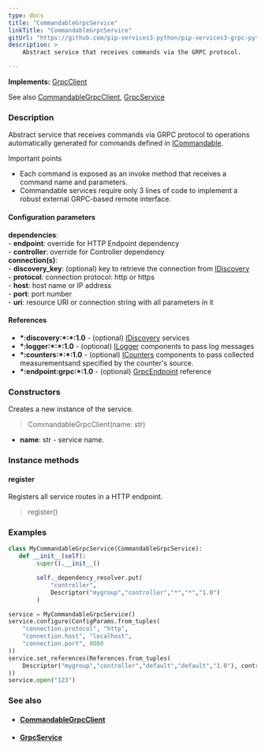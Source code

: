 ```yaml
---
type: docs
title: "CommandableGrpcService"
linkTitle: "CommandableGrpcService"
gitUrl: "https://github.com/pip-services3-python/pip-services3-grpc-python"
description: > 
    Abstract service that receives commands via the GRPC protocol.

---
```


**Implements:** [GrpcClient](../grpc_client)

See also [CommandableGrpcClient](../../clients/commandable_grpc_client), 
[GrpcService](../grpc_service)

### Description

Abstract service that receives commands via GRPC protocol
to operations automatically generated for commands defined in [ICommandable](../../../commons/commands/icommandable).

Important points

- Each command is exposed as an invoke method that receives a command name and parameters.
- Commandable services require only 3 lines of code to implement a robust external
GRPC-based remote interface.

#### Configuration parameters

**dependencies**:    
    - **endpoint**: override for HTTP Endpoint dependency    
    - **controller**: override for Controller dependency    
**connection(s)**:    
    - **discovery_key**: (optional) key to retrieve the connection from [IDiscovery](../../../components/connect/idiscovery)    
    - **protocol**: connection protocol: http or https    
    - **host**: host name or IP address    
    - **port**: port number    
    - **uri**: resource URI or connection string with all parameters in it    

#### References
- **\*:discovery:\*:\*:1.0** - (optional) [IDiscovery](../../../components/connect/idiscovery) services
- **\*:logger:\*:\*:1.0** - (optional) [ILogger](../../../components/log/ilogger) components to pass log messages
- **\*:counters:\*:\*:1.0** - (optional) [ICounters](../../../components/count/icounters) components to pass collected measurementsand specified by the counter's source.
- **\*:endpoint:grpc:*:1.0** - (optional) [GrpcEndpoint](../grpc_endpoint) reference

### Constructors

Creates a new instance of the service.

> CommandableGrpcClient(name: str)

- **name**: str - service name.


### Instance methods

#### register
Registers all service routes in a HTTP endpoint.

> register()



### Examples

```python
class MyCommandableGrpcService(CommandableGrpcService):
   def __init__(self):
        super().__init__()

        self._dependency_resolver.put(
            "controller",
            Descriptor("mygroup","controller","*","*","1.0")
        )

service = MyCommandableGrpcService()
service.configure(ConfigParams.from_tuples(
    "connection.protocol", "http",
    "connection.host", "localhost",
    "connection.port", 8080
))
service.set_references(References.from_tuples(
    Descriptor("mygroup","controller","default","default","1.0"), controller
))
service.open("123")
```


### See also
- #### [CommandableGrpcClient](../../clients/commandable_grpc_client)
- #### [GrpcService](../grpc_service)

